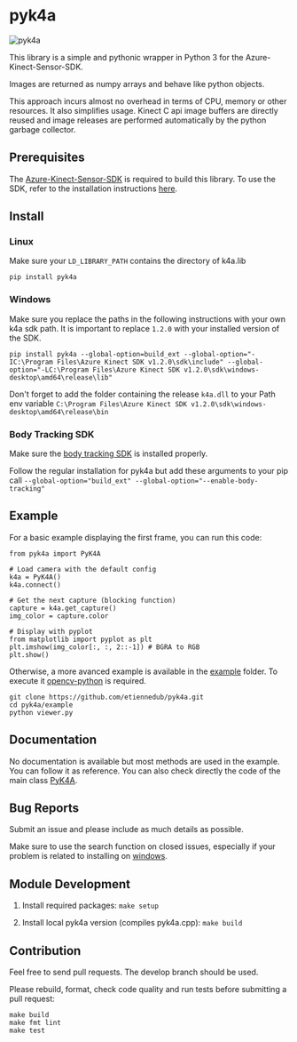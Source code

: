 # pyk4a
![pyk4a](https://github.com/etiennedub/pyk4a/raw/master/figs/pyk4a_logo.png)

This library is a simple and pythonic wrapper in Python 3 for the Azure-Kinect-Sensor-SDK.

Images are returned as numpy arrays and behave like python objects.

This approach incurs almost no overhead in terms of CPU, memory or other resources.
It also simplifies usage. Kinect C api image buffers are directly reused and image releases are performed automatically by the python garbage collector.


## Prerequisites
The [Azure-Kinect-Sensor-SDK](https://github.com/microsoft/Azure-Kinect-Sensor-SDK) is required to build this library.
To use the SDK, refer to the installation instructions [here](https://github.com/microsoft/Azure-Kinect-Sensor-SDK).


## Install

### Linux

Make sure your `LD_LIBRARY_PATH` contains the directory of k4a.lib

```
pip install pyk4a
```

### Windows

Make sure you replace the paths in the following instructions with your own k4a sdk path.
It is important to replace `1.2.0` with your installed version of the SDK.

```
pip install pyk4a --global-option=build_ext --global-option="-IC:\Program Files\Azure Kinect SDK v1.2.0\sdk\include" --global-option="-LC:\Program Files\Azure Kinect SDK v1.2.0\sdk\windows-desktop\amd64\release\lib"
```

Don't forget to add the folder containing the release `k4a.dll` to your Path env variable `C:\Program Files\Azure Kinect SDK v1.2.0\sdk\windows-desktop\amd64\release\bin`

### Body Tracking SDK 

Make sure the [body tracking SDK](https://docs.microsoft.com/en-us/azure/Kinect-dk/body-sdk-download) is installed properly. 

Follow the regular installation for pyk4a but add these arguments to your pip call `--global-option="build_ext" --global-option="--enable-body-tracking"`

## Example

For a basic example displaying the first frame, you can run this code:

```
from pyk4a import PyK4A

# Load camera with the default config
k4a = PyK4A()
k4a.connect()

# Get the next capture (blocking function)
capture = k4a.get_capture()
img_color = capture.color

# Display with pyplot
from matplotlib import pyplot as plt
plt.imshow(img_color[:, :, 2::-1]) # BGRA to RGB
plt.show()
```

Otherwise, a more avanced example is available in the [example](https://github.com/etiennedub/pyk4a/tree/master/example) folder.
To execute it [opencv-python](https://github.com/skvark/opencv-python) is required.
```
git clone https://github.com/etiennedub/pyk4a.git
cd pyk4a/example
python viewer.py
```

## Documentation

No documentation is available but most methods are used in the example. You can follow it as reference.
You can also check directly the code of the main class [PyK4A](https://github.com/etiennedub/pyk4a/blob/master/pyk4a/pyk4a.py).

## Bug Reports
Submit an issue and please include as much details as possible.

Make sure to use the search function on closed issues, especially if your problem is related to installing on [windows](https://github.com/etiennedub/pyk4a/issues?q=windows+).


## Module Development

1) Install required packages: `make setup`

2) Install local pyk4a version (compiles pyk4a.cpp): `make build`

## Contribution

Feel free to send pull requests. The develop branch should be used.

Please rebuild, format, check code quality and run tests before submitting a pull request:
```shell script
make build
make fmt lint
make test
```
